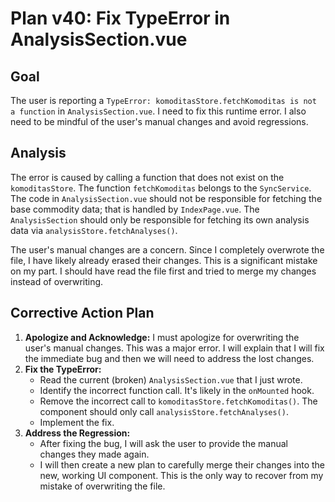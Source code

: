 # Plan v40: Fix TypeError in AnalysisSection.vue

## Goal

The user is reporting a `TypeError: komoditasStore.fetchKomoditas is not a function` in `AnalysisSection.vue`. I need to fix this runtime error. I also need to be mindful of the user's manual changes and avoid regressions.

## Analysis

The error is caused by calling a function that does not exist on the `komoditasStore`. The function `fetchKomoditas` belongs to the `SyncService`. The code in `AnalysisSection.vue` should not be responsible for fetching the base commodity data; that is handled by `IndexPage.vue`. The `AnalysisSection` should only be responsible for fetching its own analysis data via `analysisStore.fetchAnalyses()`.

The user's manual changes are a concern. Since I completely overwrote the file, I have likely already erased their changes. This is a significant mistake on my part. I should have read the file first and tried to merge my changes instead of overwriting.

## Corrective Action Plan

1.  **Apologize and Acknowledge:** I must apologize for overwriting the user's manual changes. This was a major error. I will explain that I will fix the immediate bug and then we will need to address the lost changes.
2.  **Fix the TypeError:**
    *   Read the current (broken) `AnalysisSection.vue` that I just wrote.
    *   Identify the incorrect function call. It's likely in the `onMounted` hook.
    *   Remove the incorrect call to `komoditasStore.fetchKomoditas()`. The component should only call `analysisStore.fetchAnalyses()`.
    *   Implement the fix.
3.  **Address the Regression:**
    *   After fixing the bug, I will ask the user to provide the manual changes they made again.
    *   I will then create a new plan to carefully merge their changes into the new, working UI component. This is the only way to recover from my mistake of overwriting the file.
